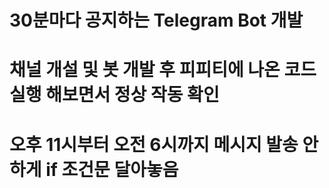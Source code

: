 # 30분마다 공지하는 Telegram Bot 개발
# 채널 개설 및 봇 개발 후 피피티에 나온 코드 실행 해보면서 정상 작동 확인
# 오후 11시부터 오전 6시까지 메시지 발송 안하게 if 조건문 달아놓음
